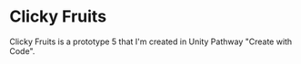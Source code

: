 # Clicky Fruits

Clicky Fruits is a prototype 5 that I'm created in Unity Pathway "Create with Code".

